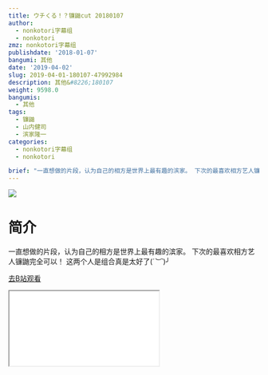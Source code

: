 ```yaml
---
title: ウチくる！？镰鼬cut 20180107
author:
  - nonkotori字幕组
  - nonkotori
zmz: nonkotori字幕组
publishdate: '2018-01-07'
bangumi: 其他
date: '2019-04-02'
slug: 2019-04-01-180107-47992984
description: 其他&#8226;180107
weight: 9598.0
bangumis:
  - 其他
tags:
  - 镰鼬
  - 山内健司
  - 滨家隆一
categories:
  - nonkotori字幕组
  - nonkotori

brief: "一直想做的片段，认为自己的相方是世界上最有趣的滨家。 下次的最喜欢相方艺人镰鼬完全可以！ 这两个人是组合真是太好了(*´︶`*)╯"
---
```

![](https://i.imgur.com/tB6sJvf.jpg)
# 简介  
一直想做的片段，认为自己的相方是世界上最有趣的滨家。
下次的最喜欢相方艺人镰鼬完全可以！
这两个人是组合真是太好了(*´︶`*)╯  

[去B站观看](https://www.bilibili.com/video/av47992984/)
<div class ="resp-container"><iframe class="testiframe" src="//player.bilibili.com/player.html?aid=47992984"", scrolling="no", allowfullscreen="true" > </iframe></div> 
